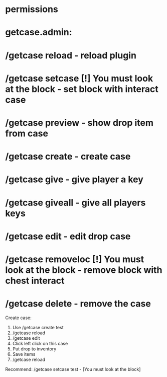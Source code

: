 # permissions
# getcase.admin:
# /getcase reload - reload plugin
# /getcase setcase <name> [!] You must look at the block - set block with interact case
# /getcase preview <name> - show drop item from case
# /getcase create <name> - create case
# /getcase give <name> <player> <amount> - give player a key
# /getcase giveall <name> <amount> - give all players keys
# /getcase edit - edit drop case
# /getcase removeloc [!] You must look at the block - remove block with chest interact
# /getcase delete <name> - remove the case

Create case:
1. Use /getcase create test
2. /getcase reload
3. /getcase edit
4. Click left click on this case
5. Put drop to inventory
6. Save items
7. /getcase reload

Recommend:
/getcase setcase test - [You must look at the block]
